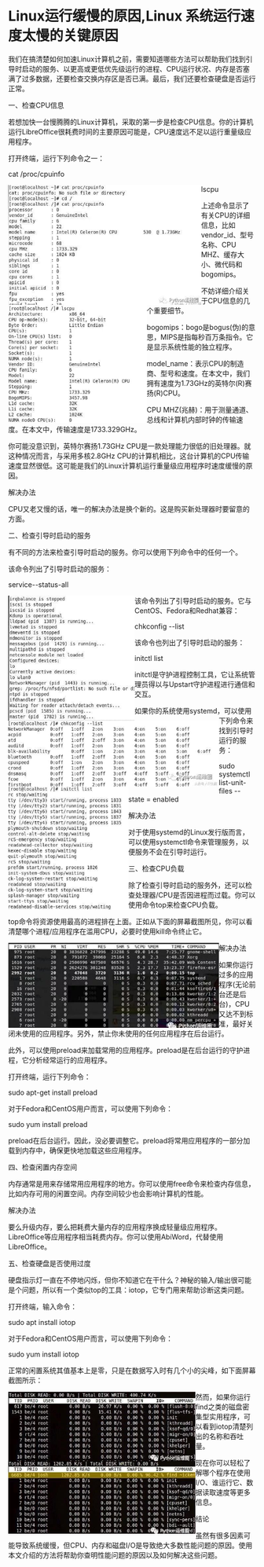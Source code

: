 # Linux运行缓慢的原因,Linux 系统运行速度太慢的关键原因

我们在搞清楚如何加速Linux计算机之前，需要知道哪些方法可以帮助我们找到引导时启动的服务、以更高或更低优先级运行的进程、CPU运行状况、内存是否塞满了过多数据，还要检查交换内存区是否已满。最后，我们还要检查硬盘是否运行正常。

一、检查CPU信息

若想加快一台慢腾腾的Linux计算机，采取的第一步是检查CPU信息。你的计算机运行LibreOffice很耗费时间的主要原因可能是，CPU速度远不足以运行重量级应用程序。

打开终端，运行下列命令之一：

cat /proc/cpuinfo

<img src="./images/d1be8e45349b0b30cf402ff7967b6616.png" alt="d1be8e45349b0b30cf402ff7967b6616.png" style="zoom:67%;" align="left"/>

lscpu

<img src="./images/fa76274f1ac6198425da4b50bdfd36d8.png" alt="fa76274f1ac6198425da4b50bdfd36d8.png" style="zoom:67%;" align="left"/>

上述命令显示了有关CPU的详细信息，比如vendor_id、型号名称、CPU MHZ、缓存大小、微代码和bogomips。

不妨详细介绍关于CPU信息的几个重要细节。

bogomips：bogo是bogus(伪)的意思，MIPS是指每秒百万条指令。它是显示系统性能的独立程序。

model_name：表示CPU的制造商、型号和速度。在本文中，我们拥有速度为1.73GHz的英特尔(R)赛扬(R)CPU。

CPU MHZ(兆赫)：用于测量通道、总线和计算机内部时钟的传输速度。在本文中，传输速度是1733.329GHz。

你可能没意识到，英特尔赛扬1.73GHz CPU是一款处理能力很低的旧处理器。就这种情况而言，与采用多核2.8GHz CPU的计算机相比，这台计算机的CPU传输速度显然很低。这可能是我们的Linux计算机运行重量级应用程序时速度缓慢的原因。

解决办法

CPU又老又慢的话，唯一的解决办法是换个新的。这是购买新处理器时要留意的方面。

二、检查引导时启动的服务

有不同的方法来检查引导时启动的服务。你可以使用下列命令中的任何一个。

该命令列出了引导时启动的服务：

service--status-all

<img src="./images/29c4b96ef0ffc0e26c406c94b3c890d2.png" alt="29c4b96ef0ffc0e26c406c94b3c890d2.png" style="zoom:67%;" align="left"/>

该命令列出了引导时启动的服务。它与CentOS、Fedora和Redhat兼容：

chkconfig --list

<img src="./images/5bf41443d999eacd30608dee3ed153e5.png" alt="5bf41443d999eacd30608dee3ed153e5.png" style="zoom:67%;" align="left"/>

该命令也列出了引导时启动的服务：

initctl list

initctl是守护进程控制工具，它让系统管理员得以与Upstart守护进程进行通信和交互。

<img src="./images/2f6bf7d206922be0b6c8a0901c0aa319.png" alt="2f6bf7d206922be0b6c8a0901c0aa319.png" style="zoom:67%;" align="left"/>

如果你的系统使用systemd，可以使用下列命令来找到引导时运行的服务：

sudo systemctl list-unit-files --state = enabled

解决办法

对于使用systemd的Linux发行版而言，可以使用systemctl命令来管理服务，以便服务不会在引导时运行。

三、检查CPU负载

除了检查引导时启动的服务外，还可以检查处理器/CPU是否因进程而过载。你可以使用命令top来检查CPU负载。

top命令将资源使用最高的进程排在上面。正如从下面的屏幕截图所见，你可以看清楚哪个进程/应用程序在滥用CPU，必要时使用kill命令终止它。

<img src="./images/54fffc1698f2f0c1ea887c11b839d05b.png" alt="54fffc1698f2f0c1ea887c11b839d05b.png" style="zoom:67%;" align="left"/>

解决办法

如果你运行过多的应用程序(无论前台还是后台)，CPU又达不到标准，最好关闭未使用的应用程序。另外，禁止你未使用的任何应用程序在后台运行。

此外，可以使用preload来加载常用的应用程序。preload是在后台运行的守护进程，它分析经常运行的应用程序。

打开终端，运行下列命令：

sudo apt-get install preload

对于Fedora和CentOS用户而言，可以使用下列命令：

sudo yum install preload

preload在后台运行。因此，没必要调整它。preload将常用应用程序的一部分加载到内存中，确保更快地加载这些应用程序。

四、检查闲置内存空间

内存通常是用来存储常用应用程序的地方。你可以使用free命令来检查内存信息，比如内存可用的闲置空间。内存空间较少也会影响计算机的性能。

解决办法

要么升级内存，要么把耗费大量内存的应用程序换成轻量级应用程序。LibreOffice等应用程序相当耗费内存。你可以使用AbiWord，代替使用LibreOffice。

五、检查硬盘是否使用过度

硬盘指示灯一直在不停地闪烁，但你不知道它在干什么？神秘的输入/输出很可能是个问题，所以有一个类似top的工具：iotop，它专门用来帮助诊断这类问题。

打开终端，输入命令：

sudo apt install iotop

对于Fedora和CentOS用户而言，可以使用下列命令：

sudo yum install iotop

正常的闲置系统其值基本上是零，只是在数据写入时有几个小的尖峰，如下面屏幕截图所示：

<img src="./images/0075d7c626e8531da58218630747a36e.png" align="left" alt="0075d7c626e8531da58218630747a36e.png" style="zoom:67%;" />

然而，如果你运行find之类的磁盘密集型实用程序，可以看到iotop清楚列出的名称和吞吐量。

<img src="./images/55b4248d0368883c7b91164eee12d35d.png" alt="55b4248d0368883c7b91164eee12d35d.png" style="zoom:67%;" align="left" />

现在你可以轻松了解哪个程序在使用I/O、谁运行它、数据读取速度等更多信息。

结论

虽然有很多因素可能导致系统缓慢，但CPU、内存和磁盘I/O是导致绝大多数性能问题的原因。使用本文介绍的方法将帮助你查明性能问题的原因以及如何解决这些问题。